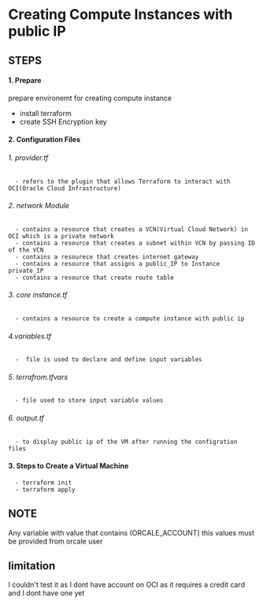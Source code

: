# Creating Compute Instances with public IP

## STEPS
#### 1. Prepare
   
   prepare environemt for creating compute instance
   - install terraform
   - create SSH Encryption key
     
#### 2. Configuration Files
######   1. provider.tf 
      - refers to the plugin that allows Terraform to interact with OCI(Oracle Cloud Infrastructure)
   
######   2. network Module    
      - contains a resource that creates a VCN(Virtual Cloud Network) in OCI which is a private network 
      - contains a resource that creates a subnet within VCN by passing ID of the VCN
      - contains a resourece that creates internet gateway
      - contains a resource that assigns a public_IP to Instance private_IP
      - contains a resource that create route table
      
######   3. core instance.tf
      - contains a resource to create a compute instance with public ip
      
######    4.variables.tf
      -  file is used to declare and define input variables 
   
######    5. terrafrom.tfvars
      - file used to store input variable values
   
######    6. output.tf
      - to display public ip of the VM after running the configration files
#### 3. Steps to Create a Virtual Machine
      - terraform init
      - terraform apply

## NOTE
Any variable with value that contains (ORCALE_ACCOUNT) this values must be provided from orcale user

## limitation
I couldn't test it as I dont have account on OCI as it requires a credit card and I dont have one yet
